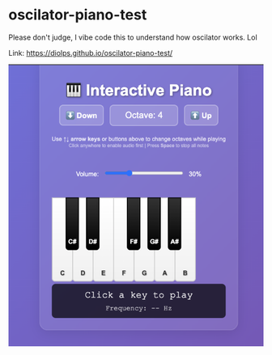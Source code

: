 # oscilator-piano-test

Please don't judge, I vibe code this to understand how oscilator works. Lol

Link: https://diolps.github.io/oscilator-piano-test/

<p style="text-align:center" >
 <img  src=".github/banner.png" />
</p>

